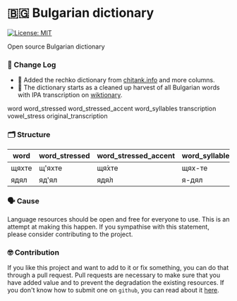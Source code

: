 # 🇧🇬 Bulgarian dictionary

[![License: MIT](https://img.shields.io/badge/License-MIT-yellow.svg)](https://opensource.org/licenses/MIT)

Open source Bulgarian dictionary

### 📙 Change Log

* 🚜 Added the rechko dictionary from [chitank.info](https://chitanka.info/) and more columns.
* 🚜 The dictionary starts as a cleaned up harvest of all Bulgarian words with IPA transcription on [wiktionary](https://bg.wiktionary.org/wiki/%D0%9D%D0%B0%D1%87%D0%B0%D0%BB%D0%BD%D0%B0_%D1%81%D1%82%D1%80%D0%B0%D0%BD%D0%B8%D1%86%D0%B0).

word	word_stressed	word_stressed_accent	word_syllables	transcription	vowel_stress	original_transcription
### 🗂️ Structure
| word  | word_stressed | word_stressed_accent | word_syllables | transcription | vowel_stress | original_transcription |
|-------|---------------|----------------------|----------------|---------------|--------------|------------------------|
| щяхте | щ'яхте        | щя̀хте                | щях-те         | 'ʃtʲaxtɛ      | ʃtʲ'axtɛ     | ˈʃtʲaxt̪ɛ               |
| ядял  | яд'ял         | ядя̀л                 | я-дял          | jə'dʲaɫ       | jədʲ'aɫ      | jəˈdʲaɫ                |

### 🗣️ Cause
Language resources should be open and free for everyone to use. This is an attempt at making this happen. If you sympathise with this statement, please consider contributing to the project.

### 🤓 Contribution
If you like this project and want to add to it or fix something, you can do that through a pull request. Pull requests are necessary to make sure that you have added value and to prevent the degradation the existing resources. If you don't know how to submit one on `github`, you can read about it [here](https://guides.github.com/activities/hello-world/#pr).
